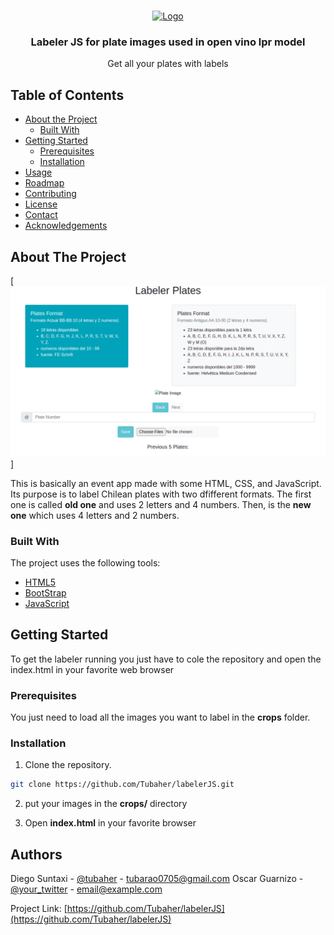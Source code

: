 <!--
*** Thanks for checking out this README Template. If you have a suggestion that would
*** make this better, please fork the repo and create a pull request or simply open
*** an issue with the tag "enhancement".
*** Thanks again! Now go create something AMAZING! :D
-->





<!-- PROJECT SHIELDS -->
<!--
*** I'm using markdown "reference style" links for readability.
*** Reference links are enclosed in brackets [ ] instead of parentheses ( ).
*** See the bottom of this document for the declaration of the reference variables
*** for contributors-url, forks-url, etc. This is an optional, concise syntax you may use.
*** https://www.markdownguide.org/basic-syntax/#reference-style-links
-->




<!-- PROJECT LOGO -->
<br />
<p align="center">
  <a href="https://github.com/othneildrew/Best-README-Template">
    <img src="images/logo.png" alt="Logo" width="80" height="80">
  </a>

  <h3 align="center">Labeler JS for plate images used in open vino lpr model </h3>

  <p align="center">
    Get all your plates with labels
  </p>
</p>



<!-- TABLE OF CONTENTS -->
## Table of Contents

* [About the Project](#about-the-project)
  * [Built With](#built-with)
* [Getting Started](#getting-started)
  * [Prerequisites](#prerequisites)
  * [Installation](#installation)
* [Usage](#usage)
* [Roadmap](#roadmap)
* [Contributing](#contributing)
* [License](#license)
* [Contact](#contact)
* [Acknowledgements](#acknowledgements)



<!-- ABOUT THE PROJECT -->
## About The Project

[![Product Name Screen Shot][product-screenshot]]

This is basically an event app made with some HTML, CSS, and JavaScript. Its purpose is to label Chilean plates with two dfifferent formats. The first one is called **old one** and uses 2 letters and 4 numbers. Then, is the **new one** which uses 4 letters and 2 numbers.

### Built With
The project uses the following tools: 
* [HTML5](https://developer.mozilla.org/es/docs/Web/HTML)
* [BootStrap](https://getbootstrap.com/)
* [JavaScript](https://developer.mozilla.org/es/docs/Web/JavaScript)



<!-- GETTING STARTED -->
## Getting Started

To get the labeler running you just have to cole the repository and open the index.html in your favorite web browser

### Prerequisites
You just need to load all the images you want to label in the **crops** folder.

### Installation

1. Clone the repository.
```sh
git clone https://github.com/Tubaher/labelerJS.git
```
2. put your images in the **crops/** directory

3. Open **index.html** in your favorite browser

<!-- CONTACT -->
## Authors

Diego Suntaxi - [@tubaher](https://github.com/Tubaher) - tubarao0705@gmail.com
Oscar Guarnizo - [@your_twitter](https://twitter.com/your_username) - email@example.com


Project Link: [https://github.com/Tubaher/labelerJS](https://github.com/Tubaher/labelerJS)






<!-- MARKDOWN LINKS & IMAGES -->
<!-- https://www.markdownguide.org/basic-syntax/#reference-style-links -->
[contributors-shield]: https://img.shields.io/github/contributors/othneildrew/Best-README-Template.svg?style=flat-square
[contributors-url]: https://github.com/othneildrew/Best-README-Template/graphs/contributors
[forks-shield]: https://img.shields.io/github/forks/othneildrew/Best-README-Template.svg?style=flat-square
[forks-url]: https://github.com/othneildrew/Best-README-Template/network/members
[stars-shield]: https://img.shields.io/github/stars/othneildrew/Best-README-Template.svg?style=flat-square
[stars-url]: https://github.com/othneildrew/Best-README-Template/stargazers
[issues-shield]: https://img.shields.io/github/issues/othneildrew/Best-README-Template.svg?style=flat-square
[issues-url]: https://github.com/othneildrew/Best-README-Template/issues
[license-shield]: https://img.shields.io/github/license/othneildrew/Best-README-Template.svg?style=flat-square
[license-url]: https://github.com/othneildrew/Best-README-Template/blob/master/LICENSE.txt
[linkedin-shield]: https://img.shields.io/badge/-LinkedIn-black.svg?style=flat-square&logo=linkedin&colorB=555
[linkedin-url]: https://linkedin.com/in/othneildrew
[product-screenshot]: labelerJS.png